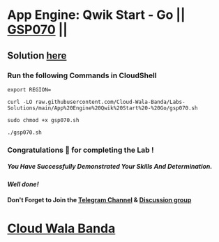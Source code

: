 # App Engine: Qwik Start - Go || [GSP070](https://www.cloudskillsboost.google/focuses/2754?parent=catalog) ||

## Solution [here](https://youtu.be/3cVxYis4Hj8)

### Run the following Commands in CloudShell
```
export REGION=
```
```
curl -LO raw.githubusercontent.com/Cloud-Wala-Banda/Labs-Solutions/main/App%20Engine%20Qwik%20Start%20-%20Go/gsp070.sh

sudo chmod +x gsp070.sh

./gsp070.sh
```

### Congratulations 🎉 for completing the Lab !

##### *You Have Successfully Demonstrated Your Skills And Determination.*

#### *Well done!*

#### Don't Forget to Join the [Telegram Channel](https://t.me/cloudwalabanda) & [Discussion group](https://t.me/cloudwalabandachats)

# [Cloud Wala Banda](https://www.youtube.com/@cloudwalabanda)
